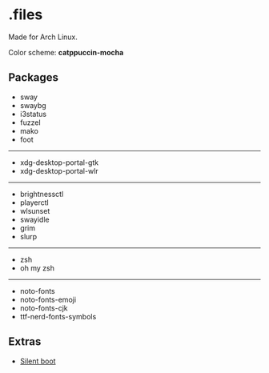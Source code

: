 # .files

Made for Arch Linux.

Color scheme: **catppuccin-mocha**

## Packages
* sway
* swaybg
* i3status
* fuzzel
* mako
* foot
---
* xdg-desktop-portal-gtk
* xdg-desktop-portal-wlr
---
* brightnessctl
* playerctl
* wlsunset
* swayidle
* grim
* slurp
---
* zsh
* oh my zsh
---
* noto-fonts
* noto-fonts-emoji
* noto-fonts-cjk
* ttf-nerd-fonts-symbols

## Extras
* [Silent boot](https://wiki.archlinux.org/title/silent_boot)
